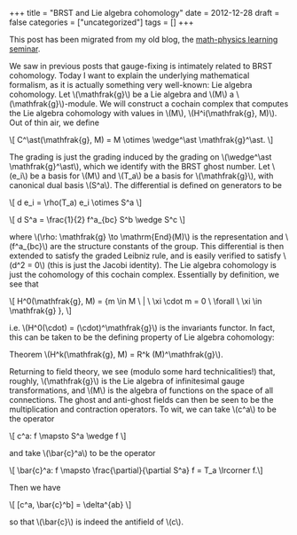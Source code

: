 +++
title = "BRST and Lie algebra cohomology"
date = 2012-12-28
draft = false
categories = ["uncategorized"]
tags = []
+++

This post has been migrated from my old blog, the [math-physics learning seminar](https://mathphysseminar.blogspot.com/).


We saw in previous posts that gauge-fixing is intimately related to BRST cohomology. Today I want to explain the underlying mathematical formalism, as it is actually something very well-known: Lie algebra cohomology. Let \\(\mathfrak{g}\\) be a Lie algebra and \\(M\\) a \\(\mathfrak{g}\\)-module. We will construct a cochain complex that computes the Lie algebra cohomology with values in \\(M\\), \\(H^i(\mathfrak{g}, M)\\). Out of thin air, we define

\\[ C^\ast(\mathfrak{g}, M) = M \otimes \wedge^\ast \mathfrak{g}^\ast. \\]

The grading is just the grading induced by the grading on \\(\wedge^\ast \mathfrak{g}^\ast\\), which we identify with the BRST ghost number. Let \\(e_i\\) be a basis for \\(M\\) and \\(T_a\\) be a basis for \\(\mathfrak{g}\\), with canonical dual basis \\(S^a\\). The differential is defined on generators to be

\\[ d e_i = \rho(T_a) e_i \otimes S^a \\]

\\[ d S^a = \frac{1}{2} f^a_{bc} S^b \wedge S^c \\]

where \\(\rho: \mathfrak{g} \to \mathrm{End}(M)\\) is the representation and \\(f^a_{bc}\\) are the structure constants of the group. This differential is then extended to satisfy the graded Leibniz rule, and is easily verified to satisfy \\(d^2 = 0\\) (this is just the Jacobi identity). The Lie algebra cohomology is just the cohomology of this cochain complex. Essentially by definition, we see that

\\[ H^0(\mathfrak{g}, M) = \{m \in M \ | \ \xi \cdot m = 0 \ \forall \ \xi \in \mathfrak{g} \}, \\]

i.e. \\(H^0(\cdot) = (\cdot)^\mathfrak{g}\\) is the invariants functor. In fact, this can be taken to be the defining property of Lie algebra cohomology:


Theorem \\(H^k(\mathfrak{g}, M) = R^k (M)^\mathfrak{g}\\).


Returning to field theory, we see (modulo some hard technicalities!) that, roughly, \\(\mathfrak{g}\\) is the Lie algebra of infinitesimal gauge transformations, and \\(M\\) is the algebra of functions on the space of all connections. The ghost and anti-ghost fields can then be seen to be the multiplication and contraction operators. To wit, we can take \\(c^a\\) to be the operator

\\[ c^a: f \mapsto S^a \wedge f \\]

and take \\(\bar{c}^a\\) to be the operator

\\[ \bar{c}^a: f \mapsto \frac{\partial}{\partial S^a} f  = T_a \lrcorner f.\\]

Then we have

\\[ [c^a, \bar{c}^b] = \delta^{ab} \\]

so that \\(\bar{c}\\) is indeed the antifield of \\(c\\).